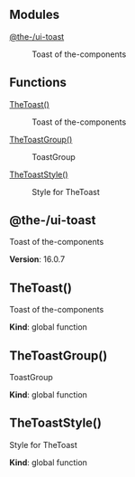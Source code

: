 <!--- Code generated by @the-/script-doc. DO NOT EDIT. -->

## Modules

<dl>
<dt><a href="#module_@the-/ui-toast">@the-/ui-toast</a></dt>
<dd><p>Toast of the-components</p>
</dd>
</dl>

## Functions

<dl>
<dt><a href="#TheToast">TheToast()</a></dt>
<dd><p>Toast of the-components</p>
</dd>
<dt><a href="#TheToastGroup">TheToastGroup()</a></dt>
<dd><p>ToastGroup</p>
</dd>
<dt><a href="#TheToastStyle">TheToastStyle()</a></dt>
<dd><p>Style for TheToast</p>
</dd>
</dl>

<a name="module_@the-/ui-toast"></a>

## @the-/ui-toast
Toast of the-components

**Version**: 16.0.7  
<a name="TheToast"></a>

## TheToast()
Toast of the-components

**Kind**: global function  
<a name="TheToastGroup"></a>

## TheToastGroup()
ToastGroup

**Kind**: global function  
<a name="TheToastStyle"></a>

## TheToastStyle()
Style for TheToast

**Kind**: global function  
